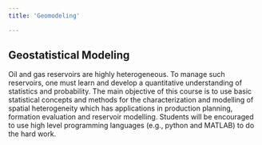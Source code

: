 ```yaml
---
title: 'Geomodeling'

---
```


## Geostatistical Modeling

Oil and gas reservoirs are highly heterogeneous. To manage such reservoirs, one must learn and develop a quantitative understanding of statistics and probability. The main objective of this course is to use basic statistical concepts and methods for the characterization and modelling of spatial heterogeneity which has applications in production planning, formation evaluation and reservoir modelling. Students will be encouraged to use high level programming languages (e.g., python and MATLAB) to do the hard work.